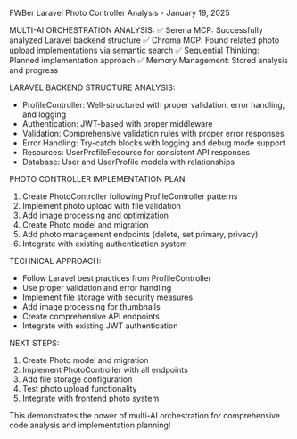 FWBer Laravel Photo Controller Analysis - January 19, 2025

MULTI-AI ORCHESTRATION ANALYSIS:
✅ Serena MCP: Successfully analyzed Laravel backend structure
✅ Chroma MCP: Found related photo upload implementations via semantic search
✅ Sequential Thinking: Planned implementation approach
✅ Memory Management: Stored analysis and progress

LARAVEL BACKEND STRUCTURE ANALYSIS:
- ProfileController: Well-structured with proper validation, error handling, and logging
- Authentication: JWT-based with proper middleware
- Validation: Comprehensive validation rules with proper error responses
- Error Handling: Try-catch blocks with logging and debug mode support
- Resources: UserProfileResource for consistent API responses
- Database: User and UserProfile models with relationships

PHOTO CONTROLLER IMPLEMENTATION PLAN:
1. Create PhotoController following ProfileController patterns
2. Implement photo upload with file validation
3. Add image processing and optimization
4. Create Photo model and migration
5. Add photo management endpoints (delete, set primary, privacy)
6. Integrate with existing authentication system

TECHNICAL APPROACH:
- Follow Laravel best practices from ProfileController
- Use proper validation and error handling
- Implement file storage with security measures
- Add image processing for thumbnails
- Create comprehensive API endpoints
- Integrate with existing JWT authentication

NEXT STEPS:
1. Create Photo model and migration
2. Implement PhotoController with all endpoints
3. Add file storage configuration
4. Test photo upload functionality
5. Integrate with frontend photo system

This demonstrates the power of multi-AI orchestration for comprehensive code analysis and implementation planning!